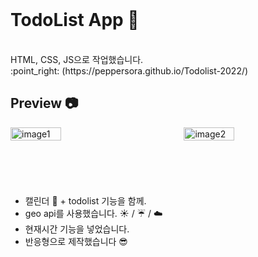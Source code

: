<br>

# TodoList App :pencil:
<br>
HTML, CSS, JS으로 작업했습니다.
<br>
:point_right: (https://peppersora.github.io/Todolist-2022/)

## Preview :camera: <br>
<div style="display: flex; justify-content: space-between;  margin-bottom:55px;">
<img src="https://user-images.githubusercontent.com/110614387/225659531-953bb716-35a1-404a-826e-49eb583d8cee.png" alt="image1" style="width: 40%; margin-right: 25px">
<img src="https://user-images.githubusercontent.com/110614387/225655577-ab340c8c-b0f8-4573-b032-114ae82bfb89.png" alt="image2" style="width: 40%; margin-right: 25px">
</div>

<br>

- 캘린더 :calendar: + todolist 기능을 함께.
- geo api를 사용했습니다. :sunny: / :umbrella: / :cloud:
- 현재시간 기능을 넣었습니다.
- 반응형으로 제작했습니다 :sunglasses:
